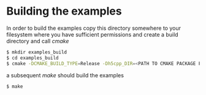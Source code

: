 # Building the examples

In order to build the examples copy this directory somewhere to your 
filesystem where you have sufficient permissions and create a build 
directory and call *cmake*

```bash
$ mkdir examples_build
$ cd examples_build
$ cmake -DCMAKE_BUILD_TYPE=Release -Dh5cpp_DIR=<PATH TO CMAKE PACKAGE FILE DIRECTORY> ../examples
```

a subsequent *make* should build the examples

```bash
$ make
```
